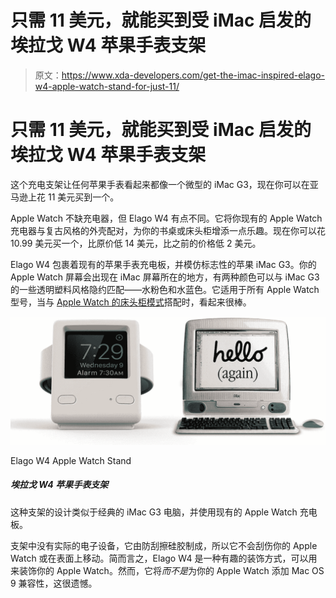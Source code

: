 # 只需 11 美元，就能买到受 iMac 启发的埃拉戈 W4 苹果手表支架

> 原文：<https://www.xda-developers.com/get-the-imac-inspired-elago-w4-apple-watch-stand-for-just-11/>

# 只需 11 美元，就能买到受 iMac 启发的埃拉戈 W4 苹果手表支架

这个充电支架让任何苹果手表看起来都像一个微型的 iMac G3，现在你可以在亚马逊上花 11 美元买到一个。

Apple Watch 不缺充电器，但 Elago W4 有点不同。它将你现有的 Apple Watch 充电器与复古风格的外壳配对，为你的书桌或床头柜增添一点乐趣。现在你可以花 10.99 美元买一个，比原价低 14 美元，比之前的价格低 2 美元。

Elago W4 包裹着现有的苹果手表充电板，并模仿标志性的苹果 iMac G3。你的 Apple Watch 屏幕会出现在 iMac 屏幕所在的地方，有两种颜色可以与 iMac G3 的一些透明塑料风格隐约匹配——水粉色和水蓝色。它适用于所有 Apple Watch 型号，当与 [Apple Watch 的床头柜模式](https://www.howtogeek.com/311211/how-nightstand-mode-works-on-the-apple-watch/)搭配时，看起来很棒。

 <picture>![This stand is designed like the classic iMac G3 computer, and uses an existing Apple Watch charging pad.](img/17841ac03486bcd8810e058da6bffb23.png)</picture> 

Elago W4 Apple Watch Stand

##### 埃拉戈 W4 苹果手表支架

这种支架的设计类似于经典的 iMac G3 电脑，并使用现有的 Apple Watch 充电板。

支架中没有实际的电子设备，它由防刮擦硅胶制成，所以它不会刮伤你的 Apple Watch 或在表面上移动。简而言之，Elago W4 是一种有趣的装饰方式，可以用来装饰你的 Apple Watch。然而，它将*而不是*为你的 Apple Watch 添加 Mac OS 9 兼容性，这很遗憾。